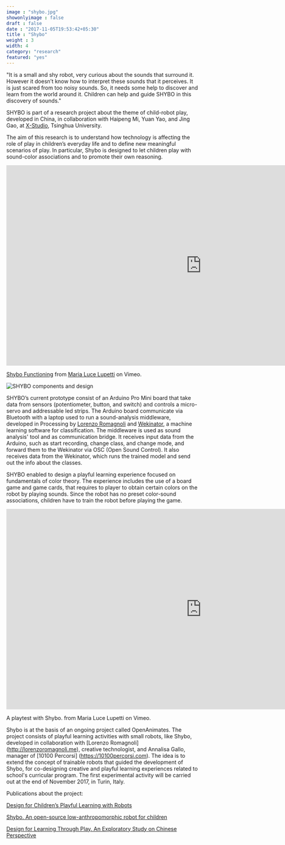 ```yaml
---
image : "shybo.jpg"
showonlyimage : false
draft : false
date : "2017-11-05T19:53:42+05:30"
title : "Shybo"
weight : 3
width: 4
category: "research"
featured: "yes"
---
```

<!--more-->

"It is a small and shy robot, very curious about the sounds that surround it.  However it doesn’t know how to interpret these sounds that it perceives. It is just scared from too noisy sounds. So, it needs some help to discover and learn from the world around it. Children can help and guide SHYBO in this discovery of sounds."

SHYBO is part of a research project about the theme of child-robot play, developed in China, in collaboration with Haipeng Mi, Yuan Yao, and Jing Gao, at [X-Studio](http://www.x-studio.org.cn), Tsinghua University.

The aim of this research is to understand how technology is affecting the role of play in children’s everyday life and to define new meaningful scenarios of play. In particular, Shybo is designed to let children play with sound-color associations and to promote their own reasoning.

<iframe src="https://player.vimeo.com/video/233640805" width="1024" height="526" frameborder="0" webkitallowfullscreen mozallowfullscreen allowfullscreen></iframe>
<p><a href="https://vimeo.com/233640805">Shybo Functioning</a> from <a href="https://vimeo.com/user66117537">Maria Luce Lupetti</a> on <a href:"https://vimeo.com">Vimeo</a>.</p>

![SHYBO components and design](/img/shyboinside.jpg)

SHYBO’s current prototype consist of an Arduino Pro Mini board that take data from sensors (potentiometer, button, and switch) and controls a micro-servo and addressable led strips. The Arduino board communicate via Bluetooth with a laptop used to run a sound-analysis middleware, developed in Processing by [Lorenzo Romagnoli](http://lorenzoromagnoli.me) and [Wekinator](http://www.wekinator.org), a machine learning software for classification. The middleware is used as sound analysis' tool and as communication bridge. It receives input data from the Arduino, such as start recording, change class, and change mode, and forward them to the Wekinator via OSC (Open Sound Control). It also receives data from the Wekinator, which runs the trained model and send out the info about the classes.

SHYBO enabled to design a playful learning experience focused on fundamentals of color theory. The experience includes the use of a board game and game cards, that requires to player to obtain certain colors on the robot by playing sounds. Since the robot has no preset color-sound associations, children have to train the robot before playing the game.

<iframe src="https://player.vimeo.com/video/227591676" width="1024" height="526" frameborder="0" webkitallowfullscreen mozallowfullscreen allowfullscreen></iframe> <p><a href:"https://vimeo.com/227591676">A playtest with Shybo.</a> from <a href:"https://vimeo.com/user66117537">Maria Luce Lupetti</a> on <a href:"https://vimeo.com">Vimeo</a>.</p>


Shybo is at the basis of an ongoing project called OpenAnimates. The project consists of playful learning activities with small robots, like Shybo, developed in collaboration with [Lorenzo Romagnoli] (http://lorenzoromagnoli.me), creative technologist, and Annalisa Gallo, manager of [10100 Percorsi] (https://10100percorsi.com). The idea is to extend the concept of trainable robots that guided the development of Shybo, for co-designing creative and playful learning experiences related to school's curricular program. The first experimental activity will be carried out at the end of November 2017, in Turin, Italy.


Publications about the project:

[Design for Children’s Playful Learning with Robots](http://www.mdpi.com/1999-5903/9/3/52)

[Shybo. An open-source low-anthropomorphic robot for children](http://www.sciencedirect.com/science/article/pii/S246806721730038X)

[Design for Learning Through Play. An Exploratory Study on Chinese Perspective](https://link.springer.com/chapter/10.1007/978-3-319-57931-3_45)
